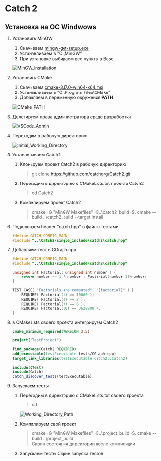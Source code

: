 # Catch 2

## Установка на ОС Windwows
1. Установить MinGW
    1. Скачиваем [mingw-get-setup.exe](http://www.mingw.org/wiki/Getting_Started)
    2. Устанавливаем в "C:\MinGW"
    3. При установке выбираем все пункты в Base

    ![MinGW_installation](https://i.imgur.com/orgwG0M.jpg)
2. Установить CMake
    1. Скачиваем [cmake-3.17.0-win64-x64.msi](https://cmake.org/download/)
    2. Устанавливаем в "C:\Program Files\CMake\"
    3. Добавляем в переменную окружения **PATH**

    ![CMake_PATH](https://i.imgur.com/Sl2lc2M.jpg)
3. Делегируем права администратора среде разрабоотки

    ![VSCode_Admin](https://i.imgur.com/ESjrAVw.jpg)
4. Переходим в рабочую директорию

    ![Initial_Working_Directory](https://i.imgur.com/DAyLq9C.jpg)
5. Устанавливаем Catch2
    1. Клонируем проект Catch2 в рабочую директорию
        > git clone https://github.com/catchorg/Catch2.git
    2. Переходим в директорию с CMakeLists.txt проекта Catch2
        > cd Catch2
    3. Компилируем проект Catch2
        > cmake -G "MinGW Makefiles" -B..\catch2_build -S.
        > cmake --build ..\catch2_build --target install
   

6. Подключаем header "catch.hpp" в файл с тестами 
    ```cpp
    #define CATCH_CONFIG_MAIN
    #include "..\Catch2\single_include\catch2\catch.hpp"
    ```
7. Добавляем тест в CGraph.cpp
    ```cpp
    #define CATCH_CONFIG_MAIN
    #include "..\Catch2\single_include\catch2\catch.hpp"

    unsigned int Factorial( unsigned int number ) {
        return number <= 1 ? number : Factorial(number-1)*number;
    }

    TEST_CASE( "Factorials are computed", "[factorial]" ) {
        REQUIRE( Factorial(1) == 10000 );
        REQUIRE( Factorial(2) == 2 );
        REQUIRE( Factorial(3) == 6 );
        REQUIRE( Factorial(10) == 3628800 );
    }
    ```
8. в CMakeLists своего проекта интегрируем Catch2
    ```cmake
    cmake_minimum_required(VERSION 3.5)

    project("TestProject")

    find_package(Catch2 REQUIRED)
    add_executable(testExecutable tests/CGraph.cpp)
    target_link_libraries(testExecutable Catch2::Catch2)

    include(CTest)
    include(Catch)
    catch_discover_tests(testExecutable)
    ```
9. Запускаем тесты
    1. Переходим в директорию с CMakeLists.txt своего проекта
        > cd ..

        ![Working_Directory_Path](https://i.imgur.com/GzcViH0.jpg)
    2. Компилируем свой проект
        > cmake -G "MinGW Makefiles" -B..\project_build -S.
        > cmake --build ..\project_build</br>
        Скрин состояния директории после компиляции
    3. Запускаем тесты
        Скрин запуска тестов